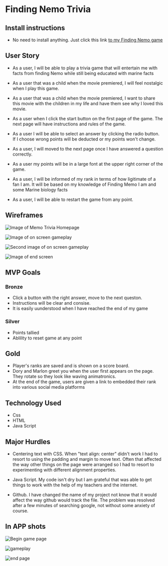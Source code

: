 # Finding Nemo Trivia

## Install instructions

- No need to install anything. Just click this link <a href="https://nneverson.github.io/Finding-Memo-Trivia/">to my Finding Nemo game</a>



## User Story
- As a user, I will be able to play a trivia game that will entertain me with facts from finding Nemo while still being educated with marine facts

- As a user that was a child when the movie premiered, I will feel nostalgic when I play this game.

- As a user that was a child when the movie premiered, I want to share this movie with the children in my life and have them see why I loved this movie.

- As a user when I click the start button on the first page of the game. The next page will have  instructions and rules of the game.

- As a user I will be able to select an answer by clicking the radio button. If I choose wrong points will be deducted or my points won't change.

- As a user, I will moved to the next page once I have answered a question correctly.

- As a user my points will be in a large font at the upper right corner of the game.

- As a user, I will be informed of my rank in terms of how ligitimate of a fan I am. It will be based on my knowledge of Finding Memo I am and some Marine biology facts

- As a user, I will be able to restart the game from any point. 

## Wireframes

![Image of Memo Trivia Homepage](https://i.imgur.com/iNCxztn.jpg)

![Image of on screen gameplay](https://i.imgur.com/uzED7pU.png)

![Second image of on screen gameplay](https://i.imgur.com/wMdEkB5.png)

![Image of end screen](https://i.imgur.com/VzDtOPg.png)

## MVP Goals
 ### Bronze
- Click a button with the right answer, move to the next queston.
- Instructions will be clear and consise.
- It is easily uunderstood when I have reached the end of my game
 ### Silver
- Points tallied
- Ablility to reset game at any point
 ## Gold

- Player's ranks are saved and is shown on a score board.
- Dory and Marlon greet you when the user first appears on the page. They rotate so they look like waving animatronics.
- At the end of the game, users are given a link to embedded their rank into various social media platforms

## Technology Used
- Css
- HTML
- Java Script

## Major Hurdles

- Centering text with CSS. When "text align: center" didn't work I had to resort to using the padding and margin to move text. Often that affected the way other things on the page were arranged so I had to resort to experimenting with different alignment properties. 

- Java Script. My code isn't dry but I am grateful that  was able to get things to work with the help of my teachers and the internet.

- Github. I have changed the name of my project not know that it would affect the way github would track the file. The problem was resolved after a few minutes of searching google, not without some anxiety of course.

## In APP shots

![Begin game page](https://i.imgur.com/20FRBO9.png)

![gameplay](https://i.imgur.com/w7I7IGE.png)

![end page](https://i.imgur.com/nCo5FM7.png)